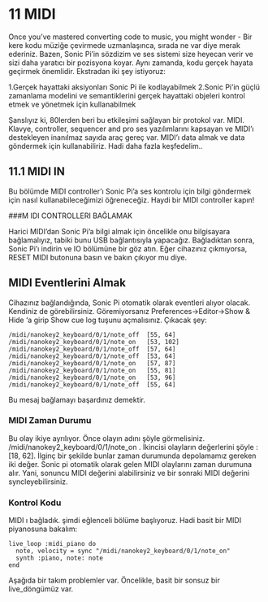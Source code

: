 # 11  MIDI

Once you’ve mastered converting code to music, you might wonder - 
Bir kere kodu müziğe çevirmede uzmanlaşınca, sırada ne var diye merak ederiniz. Bazen, Sonic Pi’in sözdizim ve ses sistemi size heyecan verir ve sizi daha yaratıcı bir pozisyona koyar. Aynı zamanda, kodu gerçek hayata geçirmek önemlidir. Ekstradan iki şey istiyoruz:

  1.Gerçek hayattaki aksiyonları Sonic Pi ile kodlayabilmek
  2.Sonic Pi’in güçlü zamanlama modelini ve semantiklerini gerçek hayattaki objeleri kontrol etmek ve yönetmek için kullanabilmek
 
Şanslıyız ki, 80lerden beri bu etkileşimi sağlayan bir protokol var. MIDI. Klavye, controller, sequencer and pro ses yazılımlarını kapsayan ve  MIDI’ı destekleyen inanılmaz sayıda araç gereç var. MIDI’ı data almak ve data göndermek için kullanabiliriz.
 Hadi daha fazla keşfedelim..
 
## 11.1 MIDI IN

Bu bölümde MIDI controller’ı Sonic Pi’a ses kontrolu için bilgi göndermek için nasıl kullanabileceğimizi öğreneceğiz. Haydi bir MIDI controller kapın!

###M IDI CONTROLLERI BAĞLAMAK

Harici MIDI’dan Sonic Pi’a bilgi almak için öncelikle onu bilgisayara bağlamalıyız, tabiki bunu USB bağlantısıyla yapacağız. Bağladıktan sonra, Sonic Pi’ı indirin ve IO bölümüne bir göz atın. Eğer cihazınız çıkmıyorsa, RESET MIDI butonuna basın ve bakın çıkıyor mu diye.
 
 ## MIDI Eventlerini Almak
 Cihazınız bağlandığında, Sonic Pi otomatik olarak eventleri alıyor olacak. Kendiniz de görebilirsiniz. Göremiyorsanız Preferences->Editor->Show & Hide ‘a girip Show cue log tuşunu açmalısınız. Çıkacak şey:

```
/midi/nanokey2_keyboard/0/1/note_off  [55, 64]
/midi/nanokey2_keyboard/0/1/note_on   [53, 102]
/midi/nanokey2_keyboard/0/1/note_off  [57, 64]
/midi/nanokey2_keyboard/0/1/note_off  [53, 64]
/midi/nanokey2_keyboard/0/1/note_on   [57, 87]
/midi/nanokey2_keyboard/0/1/note_on   [55, 81]
/midi/nanokey2_keyboard/0/1/note_on   [53, 96]
/midi/nanokey2_keyboard/0/1/note_off  [55, 64]
```

Bu mesaj bağlamayı başardınız demektir.

### MIDI Zaman Durumu
Bu olay ikiye ayrılıyor. Önce olayın adını şöyle görmelisiniz. /midi/nanokey2_keyboard/0/1/note_on . İkincisi olayların değerlerini şöyle : [18, 62]. İlginç bir şekilde bunlar zaman durumunda depolamamız gereken iki değer. Sonic pi otomatik olarak gelen MIDI olaylarını zaman durumuna alır. Yani, sonuncu MIDI değerini alabilirsiniz ve bir sonraki MIDI değerini syncleyebilirsiniz.


### Kontrol Kodu
MIDI ı bağladık. şimdi eğlenceli bölüme başlıyoruz. Hadi basit bir MIDI piyanosuna bakalım:

```
live_loop :midi_piano do
  note, velocity = sync "/midi/nanokey2_keyboard/0/1/note_on"
  synth :piano, note: note
end
```

Aşağıda bir takım problemler var. Öncelikle, basit bir sonsuz bir live_döngümüz var.








